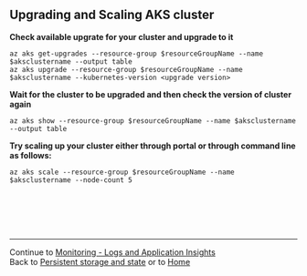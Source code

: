 ## Upgrading and Scaling AKS cluster

**Check available upgrate for your cluster and upgrade to it**

    az aks get-upgrades --resource-group $resourceGroupName --name $aksclustername --output table
    az aks upgrade --resource-group $resourceGroupName --name $aksclustername --kubernetes-version <upgrade version>

**Wait for the cluster to be upgraded and then check the version of cluster again**

    az aks show --resource-group $resourceGroupName --name $aksclustername --output table

**Try scaling up your cluster either through portal or through command line as follows:**

    az aks scale --resource-group $resourceGroupName --name $aksclustername --node-count 5
<br>
<br>
<br>
<br>

---
Continue to [Monitoring - Logs and Application Insights](monitor.md) \
Back to [Persistent storage and state](storage.md) or to [Home](README.md)